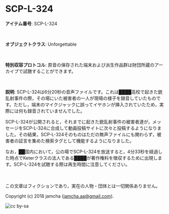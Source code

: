 # SCP-L-324

**アイテム番号**: SCP-L-324  

<br>  

**オブジェクトクラス**: Unforgettable  

<br>  

**特別収容プロトコル**: 原音の保存された端末および派生作品群は財団所蔵のアーカイブで試聴することができます。  

<br>  

**説明**: SCP-L-324は6分20秒の音声ファイルです。これは████高校で起きた銃乱射事件の際，その場にいた被害者の一人が現場の様子を録音していたものです。ただし，端末のマイクジャックに誤ってイヤホンが挿入されていたため，実際には何も録音されていませんでした。  

SCP-L-324が公開されると，それまでに起きた銃乱射事件の被害者達が，メッセージをSCP-L-324に合成して動画投稿サイトに次々と投稿するようになりました。その結果，SCP-L-324そのものはただの無声ファイルにも関わらず，被害者の証言を集めた検索タグとして機能するようになりました。  

なお，██国内において，公の場でSCP-L-324を放送すると，4分33秒を経過した時点でKeterクラスの法人である████が著作権料を徴収するために出現します。SCP-L-324を試聴する際は再生時間に注意してください。  

<br>  
<br>  
この文章はフィクションであり，実在の人物・団体とは一切関係ありません。  

Copyright (c) 2018 jamcha (jamcha.aa@gmail.com).  

![cc by-sa](http://i.creativecommons.org/l/by-sa/4.0/88x31.png)
